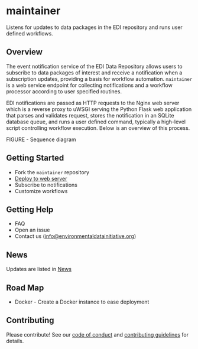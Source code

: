 # maintainer

Listens for updates to data packages in the EDI repository and runs user defined workflows.

## Overview

The event notification service of the EDI Data Repository allows users to subscribe to data packages of interest and receive a notification when a subscription updates, providing a basis for workflow automation. `maintainer` is a web service endpoint for collecting notifications and a workflow processor according to user specified routines.

EDI notifications are passed as HTTP requests to the Nginx web server which is a reverse proxy to uWSGI serving the Python Flask web application that parses and validates request, stores the notification in an SQLite database queue, and runs a user defined command, typically a high-level script controlling workflow execution. Below is an overview of this process.

FIGURE - Sequence diagram

## Getting Started
* Fork the `maintainer` repository
* [Deploy to web server](https://github.com/clnsmth/maintainer/blob/main/docs/deployment.md)
* Subscribe to notifications
* Customize workflows

## Getting Help 
* FAQ
* Open an issue
* Contact us (info@environmentaldatainitiative.org)

## News
Updates are listed in [News](https://github.com/clnsmth/maintainer/blob/master/NEWS.md)

## Road Map
* Docker - Create a Docker instance to ease deployment

## Contributing
Please contribute! See our [code of conduct](https://github.com/clnsmth/maintainer/blob/master/CODE_OF_CONDUCT.md) and [contributing guidelines](https://github.com/clnsmth/maintainer/blob/master/CONTRIBUTING.md) for details.
